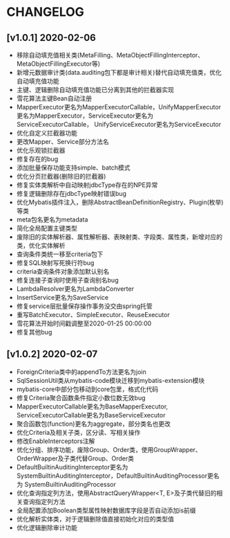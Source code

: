 # CHANGELOG
## [v1.0.1] 2020-02-06
- 移除自动填充值相关类(MetaFilling、MetaObjectFillingInterceptor、MetaObjectFillingExecutor等)
- 新增元数据审计类(data.auditing包下都是审计相关)替代自动填充值类，优化自动填充值功能
- 主键、逻辑删除自动填充值功能已分离到其他的拦截器实现
- 雪花算法主键Bean自动注册
- MapperExecutor更名为MapperExecutorCallable，UnifyMapperExecutor更名为MapperExecutor，ServiceExecutor更名为ServiceExecutorCallable，
UnifyServiceExecutor更名为ServiceExecutor
- 优化自定义拦截器功能
- 更改Mapper、Service部分方法名
- 优化乐观锁拦截器
- 修复存在的bug
- 添加批量保存功能支持simple、batch模式
- 优化分页拦截器(删除旧的拦截器)
- 修复实体类解析中自动映射jdbcType存在的NPE异常
- 修复逻辑删除存在jdbcType映射错误bug
- 优化Mybatis插件注入，删除AbstractBeanDefinitionRegistry、Plugin(枚举)等类
- meta包名更名为metadata
- 简化全局配置主键类型
- 废除旧的实体解析器、属性解析器、表映射类、字段类、属性类，新增对应的类，优化实体解析
- 查询条件类统一移至criteria包下
- 修复SQL映射写死换行符bug
- criteria查询条件对象添加默认别名
- 修复连接子查询时使用子查询别名bug
- LambdaResolver更名为LambdaConverter
- InsertService更名为SaveService
- 修复service层批量保存操作事务没交由spring托管
- 重写BatchExecutor、SimpleExecutor、ReuseExecutor
- 雪花算法开始时间戳调整至2020-01-25 00:00:00
- 修复其他bug

## [v1.0.2] 2020-02-07
- ForeignCriteria类中的appendTo方法更名为join
- SqlSessionUtil类从mybatis-code模块迁移到mybatis-extension模块
- mybatis-core中部分包移动到core包里，格式化代码
- 修复Criteria聚合函数条件指定小数位数无效bug
- MapperExecutorCallable更名为BaseMapperExecutor, ServiceExecutorCallable更名为BaseServiceExecutor
- 聚合函数包(function)更名为aggregate，部分类名也更改
- 优化Criteria及相关子类，区分读、写相关操作
- 修改EnableInterceptors注解
- 优化分组、排序功能，废除Group、Order类，使用GroupWrapper、OrderWrapper及子类代替Group、Order类
- DefaultBuiltinAuditingInterceptor更名为SystemBuiltinAuditingInterceptor，DefaultBuiltinAuditingProcessor更名为
SystemBuiltinAuditingProcessor
- 优化查询指定列方法，使用AbstractQueryWrapper<T, E>及子类代替旧的相关查询指定列方法
- 全局配置添加Boolean类型属性映射数据库字段是否自动添加is前缀
- 优化解析实体类，对于逻辑删除值直接初始化对应的类型值
- 优化逻辑删除审计功能




